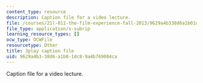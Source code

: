 ```yaml
---
content_type: resource
description: Caption file for a video lecture.
file: /courses/21l-011-the-film-experience-fall-2013/9629a4b338d6a1b01dc89a4b769004ca_WsEPhUu8kKU.srt
file_type: application/x-subrip
learning_resource_types: []
ocw_type: OCWFile
resourcetype: Other
title: 3play caption file
uid: 9629a4b3-38d6-a1b0-1dc8-9a4b769004ca
---
```

Caption file for a video lecture.

